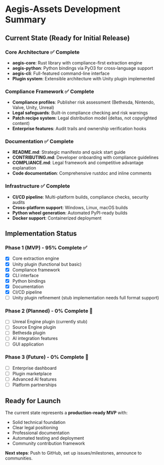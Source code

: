 # Aegis-Assets Development Summary

## Current State (Ready for Initial Release)

### Core Architecture ✅ Complete
- **aegis-core**: Rust library with compliance-first extraction engine
- **aegis-python**: Python bindings via PyO3 for cross-language support  
- **aegis-cli**: Full-featured command-line interface
- **Plugin system**: Extensible architecture with Unity plugin implemented

### Compliance Framework ✅ Complete
- **Compliance profiles**: Publisher risk assessment (Bethesda, Nintendo, Valve, Unity, Unreal)
- **Legal safeguards**: Built-in compliance checking and risk warnings
- **Patch recipe system**: Legal distribution model (deltas, not copyrighted content)
- **Enterprise features**: Audit trails and ownership verification hooks

### Documentation ✅ Complete
- **README.md**: Strategic manifesto and quick start guide
- **CONTRIBUTING.md**: Developer onboarding with compliance guidelines
- **COMPLIANCE.md**: Legal framework and competitive advantage explanation
- **Code documentation**: Comprehensive rustdoc and inline comments

### Infrastructure ✅ Complete
- **CI/CD pipeline**: Multi-platform builds, compliance checks, security audits
- **Cross-platform support**: Windows, Linux, macOS builds
- **Python wheel generation**: Automated PyPI-ready builds
- **Docker support**: Containerized deployment

## Implementation Status

### Phase 1 (MVP) - 95% Complete ✅
- [x] Core extraction engine
- [x] Unity plugin (functional but basic)
- [x] Compliance framework
- [x] CLI interface
- [x] Python bindings
- [x] Documentation
- [x] CI/CD pipeline
- [ ] Unity plugin refinement (stub implementation needs full format support)

### Phase 2 (Planned) - 0% Complete 🔄
- [ ] Unreal Engine plugin (currently stub)
- [ ] Source Engine plugin
- [ ] Bethesda plugin
- [ ] AI integration features
- [ ] GUI application

### Phase 3 (Future) - 0% Complete 📅
- [ ] Enterprise dashboard
- [ ] Plugin marketplace
- [ ] Advanced AI features
- [ ] Platform partnerships

## Ready for Launch

The current state represents a **production-ready MVP** with:
- Solid technical foundation
- Clear legal positioning
- Professional documentation
- Automated testing and deployment
- Community contribution framework

**Next steps**: Push to GitHub, set up issues/milestones, announce to communities.
